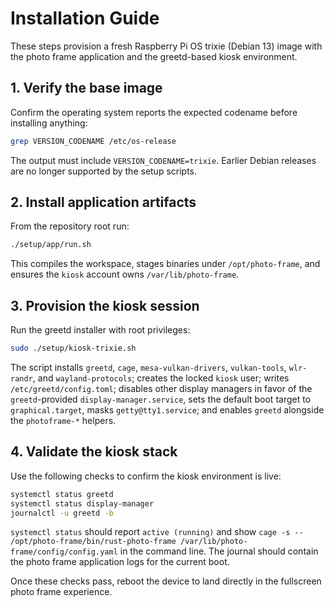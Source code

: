 # Installation Guide

These steps provision a fresh Raspberry Pi OS trixie (Debian 13) image with the
photo frame application and the greetd-based kiosk environment.

## 1. Verify the base image

Confirm the operating system reports the expected codename before installing
anything:

```bash
grep VERSION_CODENAME /etc/os-release
```

The output must include `VERSION_CODENAME=trixie`. Earlier Debian releases are
no longer supported by the setup scripts.

## 2. Install application artifacts

From the repository root run:

```bash
./setup/app/run.sh
```

This compiles the workspace, stages binaries under `/opt/photo-frame`, and
ensures the `kiosk` account owns `/var/lib/photo-frame`.

## 3. Provision the kiosk session

Run the greetd installer with root privileges:

```bash
sudo ./setup/kiosk-trixie.sh
```

The script installs `greetd`, `cage`, `mesa-vulkan-drivers`, `vulkan-tools`,
`wlr-randr`, and `wayland-protocols`; creates the locked `kiosk` user; writes
`/etc/greetd/config.toml`; disables other display managers in favor of the
`greetd`-provided `display-manager.service`, sets the default boot target to
`graphical.target`, masks `getty@tty1.service`; and enables `greetd` alongside
the `photoframe-*` helpers.

## 4. Validate the kiosk stack

Use the following checks to confirm the kiosk environment is live:

```bash
systemctl status greetd
systemctl status display-manager
journalctl -u greetd -b
```

`systemctl status` should report `active (running)` and show `cage -s --
/opt/photo-frame/bin/rust-photo-frame /var/lib/photo-frame/config/config.yaml` in the command line. The journal should contain the
photo frame application logs for the current boot.

Once these checks pass, reboot the device to land directly in the fullscreen
photo frame experience.
